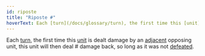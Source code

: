 ```yaml
---
id: riposte
title: "Riposte #"
hoverText: Each [turn](/docs/glossary/turn), the first time this [unit](/docs/glossary/unit) is dealt damage by an [adjacent](/docs/glossary/adjacent) opposing unit, this unit will then deal \# damage back, so long as it was not [defeated](/docs/glossary/defeated).
---
```


Each [turn](/docs/glossary/turn), the first time this [unit](/docs/glossary/unit) is dealt damage by an [adjacent](/docs/glossary/adjacent) opposing unit, this unit will then deal # damage back, so long as it was not [defeated](/docs/glossary/defeated).
